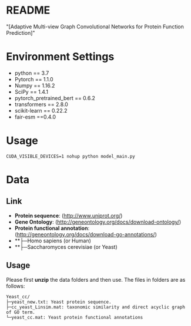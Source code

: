 # README
"[Adaptive Multi-view Graph Convolutional Networks for Protein Function Prediction]"

# Environment Settings 
* python == 3.7   
* Pytorch == 1.1.0  
* Numpy == 1.16.2  
* SciPy == 1.4.1  
* pytorch_pretrained_bert == 0.6.2  
* transformers == 2.8.0  
* scikit-learn == 0.22.2  
* fair-esm ==0.4.0

# Usage 
````
CUDA_VISIBLE_DEVICES=1 nohup python model_main.py 
````

# Data
## Link
* **Protein sequence**: (http://www.uniprot.org/)  
* **Gene Ontology**: (http://geneontology.org/docs/download-ontology/) 
* **Protein functional annotation**: (http://geneontology.org/docs/download-go-annotations/) 
* **├─Homo sapiens (or Human) 
* **├─Saccharomyces cerevisiae (or Yeast)  

## Usage
Please first **unzip** the data folders and then use. The files in folders are as follows:
````
Yeast_cc/
├─yeast_new.txt: Yeast protein sequence.    
├─cc_yeast_Linsim.mat: taxonomic similarity and direct acyclic graph of GO term.  
└─yeast_cc.mat: Yeast protein functional annotations

````

